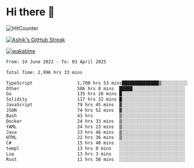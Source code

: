 # Hi there 👋

![HitCounter](https://hits.seeyoufarm.com/api/count/incr/badge.svg?url=https%3A%2F%2Fgithub.com%2Fashrhmn1212%2Fhit-counter)

<!-- ![Contribution Graph](https://github-readme-activity-graph.cyclic.app/graph?username=ashrhmn) -->


<!-- [![Top Langs](https://github-readme-stats.vercel.app/api/top-langs/?username=ashrhmn&layout=compact&theme=synthwave&langs_count=10&card_width=445)](https://github.com/anuraghazra/github-readme-stats) -->

[![Ashik's GitHub Streak](https://github-readme-streak-stats.herokuapp.com/?user=ashrhmn&theme=blood&fire=DD7F1C&background=151515&dates=9f9f9f&border=DD2727)](https://git.io/streak-stats)

<!-- ![Ashik's GitHub stats](https://github-readme-stats.vercel.app/api/?username=ashrhmn&show_icons=true&title_color=fff&icon_color=79ff97&text_color=9f9f9f&bg_color=151515) -->

[![wakatime](https://wakatime.com/badge/user/3df86613-ba63-4631-8e65-0ff18e7becad.svg)](https://wakatime.com/@3df86613-ba63-4631-8e65-0ff18e7becad)

<!--START_SECTION:waka-->

```txt
From: 14 June 2022 - To: 03 April 2025

Total Time: 2,996 hrs 33 mins

TypeScript                 1,700 hrs 53 mins██████████████▒░░░░░░░░░░   56.77 %
Other                      586 hrs 8 mins  █████░░░░░░░░░░░░░░░░░░░░   19.56 %
Go                         135 hrs 26 mins █░░░░░░░░░░░░░░░░░░░░░░░░   04.52 %
Solidity                   117 hrs 32 mins █░░░░░░░░░░░░░░░░░░░░░░░░   03.92 %
JavaScript                 79 hrs 45 mins  ▓░░░░░░░░░░░░░░░░░░░░░░░░   02.66 %
JSON                       74 hrs 52 mins  ▓░░░░░░░░░░░░░░░░░░░░░░░░   02.50 %
Bash                       43 hrs          ▒░░░░░░░░░░░░░░░░░░░░░░░░   01.44 %
Docker                     24 hrs 33 mins  ▒░░░░░░░░░░░░░░░░░░░░░░░░   00.82 %
YAML                       24 hrs 23 mins  ▒░░░░░░░░░░░░░░░░░░░░░░░░   00.81 %
Java                       23 hrs 46 mins  ▒░░░░░░░░░░░░░░░░░░░░░░░░   00.79 %
HTML                       22 hrs 36 mins  ▒░░░░░░░░░░░░░░░░░░░░░░░░   00.75 %
C#                         15 hrs 40 mins  ░░░░░░░░░░░░░░░░░░░░░░░░░   00.52 %
templ                      13 hrs 8 mins   ░░░░░░░░░░░░░░░░░░░░░░░░░   00.44 %
Lua                        13 hrs 3 mins   ░░░░░░░░░░░░░░░░░░░░░░░░░   00.44 %
Rust                       11 hrs 58 mins  ░░░░░░░░░░░░░░░░░░░░░░░░░   00.40 %
```

<!--END_SECTION:waka-->


<!--### Most Used Languages
<img src="https://wakatime.com/share/@ashrhmn/24ecb986-5bf8-4607-af7f-0aab08908d8c.png" />

### Favourite Tools
<img src="https://wakatime.com/share/@ashrhmn/f4e08015-f3bc-460a-9228-95a3ba11c604.png" />-->
